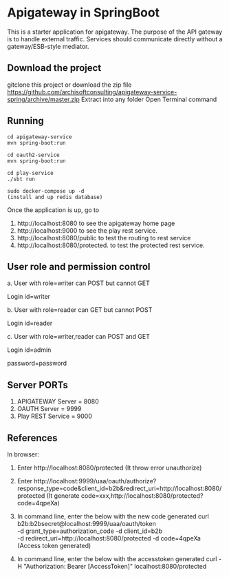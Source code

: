 # Apigateway in SpringBoot

This is a starter application for apigateway. The purpose of the API gateway is to handle external traffic.
Services should communicate directly without a gateway/ESB-style mediator.

## Download the project
gitclone this project or download the zip file https://github.com/archisoftconsulting/apigateway-service-spring/archive/master.zip
Extract into any folder
Open Terminal command


## Running

```
cd apigateway-service
mvn spring-boot:run

cd oauth2-service
mvn spring-boot:run

cd play-service
./sbt run

sudo docker-compose up -d
(install and up redis database)
```

Once the application is up, go to 


1. http://localhost:8080 to see the apigateway home page
2. http://localhost:9000 to see the play rest service.
3. http://localhost:8080/public to test the routing to rest service
4. http://localhost:8080/protected. to test the protected rest service. 

## User role and permission control

a. User with role=writer can POST but cannot GET

Login id=writer

b. User with role=reader can GET but cannot POST

Login id=reader

c. User with role=writer,reader can POST and GET

Login id=admin


password=password

## Server PORTs

1. APIGATEWAY Server = 8080
2. OAUTH Server = 9999
3. Play REST Service = 9000

## References

In browser:

1. Enter http://localhost:8080/protected
(It throw error unauthorize)

2. Enter http://localhost:9999/uaa/oauth/authorize?response_type=code&client_id=b2b&redirect_uri=http://localhost:8080/protected
(It generate code=xxx,http://localhost:8080/protected?code=4qpeXa)


3. In command line, enter the below with the new code generated
curl b2b:b2bsecret@localhost:9999/uaa/oauth/token  \
-d grant_type=authorization_code -d client_id=b2b     \
-d redirect_uri=http://localhost:8080/protected -d code=4qpeXa
(Access token generated)

4. In command line, enter the below with the accesstoken generated
curl -H "Authorization: Bearer [AccessToken]" localhost:8080/protected

